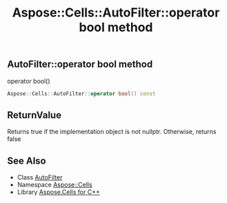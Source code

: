 ﻿---
title: Aspose::Cells::AutoFilter::operator bool method
linktitle: operator bool
second_title: Aspose.Cells for C++ API Reference
description: 'Aspose::Cells::AutoFilter::operator bool method. operator bool() in C++.'
type: docs
weight: 400
url: /cpp/aspose.cells/autofilter/operator_bool/
---
## AutoFilter::operator bool method


operator bool()

```cpp
Aspose::Cells::AutoFilter::operator bool() const
```


## ReturnValue

Returns true if the implementation object is not nullptr. Otherwise, returns false

## See Also

* Class [AutoFilter](../)
* Namespace [Aspose::Cells](../../)
* Library [Aspose.Cells for C++](../../../)
